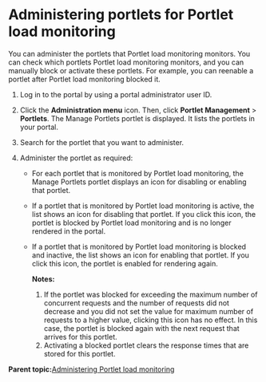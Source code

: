 # Administering portlets for Portlet load monitoring 

You can administer the portlets that Portlet load monitoring monitors. You can check which portlets Portlet load monitoring monitors, and you can manually block or activate these portlets. For example, you can reenable a portlet after Portlet load monitoring blocked it.

1.  Log in to the portal by using a portal administrator user ID.

2.  Click the **Administration menu** icon. Then, click **Portlet Management** \> **Portlets**. The Manage Portlets portlet is displayed. It lists the portlets in your portal.

3.  Search for the portlet that you want to administer.

4.  Administer the portlet as required:

    -   For each portlet that is monitored by Portlet load monitoring, the Manage Portlets portlet displays an icon for disabling or enabling that portlet.
    -   If a portlet that is monitored by Portlet load monitoring is active, the list shows an icon for disabling that portlet. If you click this icon, the portlet is blocked by Portlet load monitoring and is no longer rendered in the portal.
    -   If a portlet that is monitored by Portlet load monitoring is blocked and inactive, the list shows an icon for enabling that portlet. If you click this icon, the portlet is enabled for rendering again.

        **Notes:**

        1.  If the portlet was blocked for exceeding the maximum number of concurrent requests and the number of requests did not decrease and you did not set the value for maximum number of requests to a higher value, clicking this icon has no effect. In this case, the portlet is blocked again with the next request that arrives for this portlet.
        2.  Activating a blocked portlet clears the response times that are stored for this portlet.

**Parent topic:**[Administering Portlet load monitoring ](../dev-portlet/plmt_admin.md)


